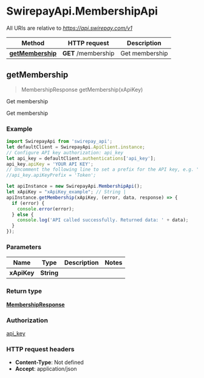 # SwirepayApi.MembershipApi

All URIs are relative to *https://api.swirepay.com/v1*

Method | HTTP request | Description
------------- | ------------- | -------------
[**getMembership**](MembershipApi.md#getMembership) | **GET** /membership | Get membership



## getMembership

> MembershipResponse getMembership(xApiKey)

Get membership

Get membership

### Example

```javascript
import SwirepayApi from 'swirepay_api';
let defaultClient = SwirepayApi.ApiClient.instance;
// Configure API key authorization: api_key
let api_key = defaultClient.authentications['api_key'];
api_key.apiKey = 'YOUR API KEY';
// Uncomment the following line to set a prefix for the API key, e.g. "Token" (defaults to null)
//api_key.apiKeyPrefix = 'Token';

let apiInstance = new SwirepayApi.MembershipApi();
let xApiKey = "xApiKey_example"; // String | 
apiInstance.getMembership(xApiKey, (error, data, response) => {
  if (error) {
    console.error(error);
  } else {
    console.log('API called successfully. Returned data: ' + data);
  }
});
```

### Parameters


Name | Type | Description  | Notes
------------- | ------------- | ------------- | -------------
 **xApiKey** | **String**|  | 

### Return type

[**MembershipResponse**](MembershipResponse.md)

### Authorization

[api_key](../README.md#api_key)

### HTTP request headers

- **Content-Type**: Not defined
- **Accept**: application/json

